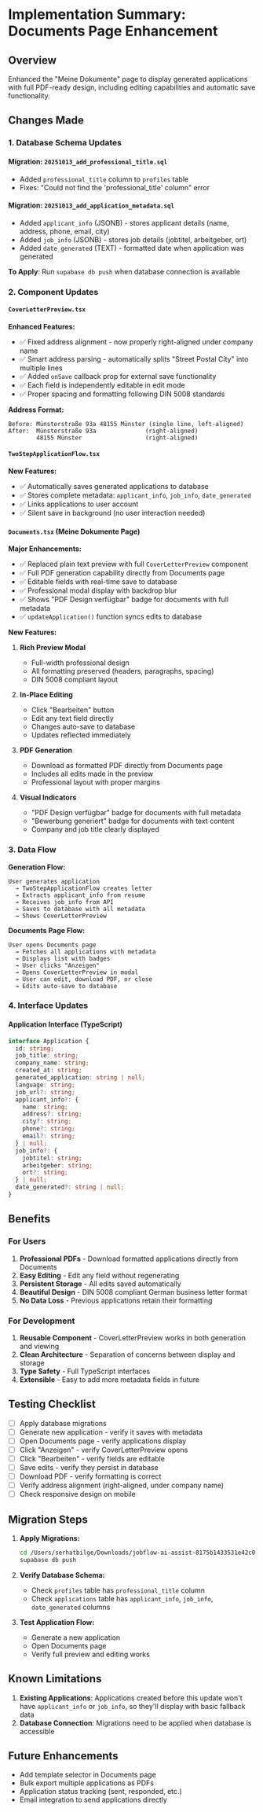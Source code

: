 # Implementation Summary: Documents Page Enhancement

## Overview
Enhanced the "Meine Dokumente" page to display generated applications with full PDF-ready design, including editing capabilities and automatic save functionality.

## Changes Made

### 1. Database Schema Updates

#### Migration: `20251013_add_professional_title.sql`
- Added `professional_title` column to `profiles` table
- Fixes: "Could not find the 'professional_title' column" error

#### Migration: `20251013_add_application_metadata.sql`
- Added `applicant_info` (JSONB) - stores applicant details (name, address, phone, email, city)
- Added `job_info` (JSONB) - stores job details (jobtitel, arbeitgeber, ort)
- Added `date_generated` (TEXT) - formatted date when application was generated

**To Apply**: Run `supabase db push` when database connection is available

### 2. Component Updates

#### `CoverLetterPreview.tsx`
**Enhanced Features:**
- ✅ Fixed address alignment - now properly right-aligned under company name
- ✅ Smart address parsing - automatically splits "Street Postal City" into multiple lines
- ✅ Added `onSave` callback prop for external save functionality
- ✅ Each field is independently editable in edit mode
- ✅ Proper spacing and formatting following DIN 5008 standards

**Address Format:**
```
Before: Münsterstraße 93a 48155 Münster (single line, left-aligned)
After:  Münsterstraße 93a              (right-aligned)
        48155 Münster                  (right-aligned)
```

#### `TwoStepApplicationFlow.tsx`
**New Features:**
- ✅ Automatically saves generated applications to database
- ✅ Stores complete metadata: `applicant_info`, `job_info`, `date_generated`
- ✅ Links applications to user account
- ✅ Silent save in background (no user interaction needed)

#### `Documents.tsx` (Meine Dokumente Page)
**Major Enhancements:**
- ✅ Replaced plain text preview with full `CoverLetterPreview` component
- ✅ Full PDF generation capability directly from Documents page
- ✅ Editable fields with real-time save to database
- ✅ Professional modal display with backdrop blur
- ✅ Shows "PDF Design verfügbar" badge for documents with full metadata
- ✅ `updateApplication()` function syncs edits to database

**New Features:**
1. **Rich Preview Modal**
   - Full-width professional design
   - All formatting preserved (headers, paragraphs, spacing)
   - DIN 5008 compliant layout
   
2. **In-Place Editing**
   - Click "Bearbeiten" button
   - Edit any text field directly
   - Changes auto-save to database
   - Updates reflected immediately

3. **PDF Generation**
   - Download as formatted PDF directly from Documents page
   - Includes all edits made in the preview
   - Professional layout with proper margins

4. **Visual Indicators**
   - "PDF Design verfügbar" badge for documents with full metadata
   - "Bewerbung generiert" badge for documents with text content
   - Company and job title clearly displayed

### 3. Data Flow

**Generation Flow:**
```
User generates application
  → TwoStepApplicationFlow creates letter
  → Extracts applicant_info from resume
  → Receives job_info from API
  → Saves to database with all metadata
  → Shows CoverLetterPreview
```

**Documents Page Flow:**
```
User opens Documents page
  → Fetches all applications with metadata
  → Displays list with badges
  → User clicks "Anzeigen"
  → Opens CoverLetterPreview in modal
  → User can edit, download PDF, or close
  → Edits auto-save to database
```

### 4. Interface Updates

#### Application Interface (TypeScript)
```typescript
interface Application {
  id: string;
  job_title: string;
  company_name: string;
  created_at: string;
  generated_application: string | null;
  language: string;
  job_url?: string;
  applicant_info?: {
    name: string;
    address?: string;
    city?: string;
    phone?: string;
    email?: string;
  } | null;
  job_info?: {
    jobtitel: string;
    arbeitgeber: string;
    ort?: string;
  } | null;
  date_generated?: string | null;
}
```

## Benefits

### For Users
1. **Professional PDFs** - Download formatted applications directly from Documents
2. **Easy Editing** - Edit any field without regenerating
3. **Persistent Storage** - All edits saved automatically
4. **Beautiful Design** - DIN 5008 compliant German business letter format
5. **No Data Loss** - Previous applications retain their formatting

### For Development
1. **Reusable Component** - CoverLetterPreview works in both generation and viewing
2. **Clean Architecture** - Separation of concerns between display and storage
3. **Type Safety** - Full TypeScript interfaces
4. **Extensible** - Easy to add more metadata fields in future

## Testing Checklist

- [ ] Apply database migrations
- [ ] Generate new application - verify it saves with metadata
- [ ] Open Documents page - verify applications display
- [ ] Click "Anzeigen" - verify CoverLetterPreview opens
- [ ] Click "Bearbeiten" - verify fields are editable
- [ ] Save edits - verify they persist in database
- [ ] Download PDF - verify formatting is correct
- [ ] Verify address alignment (right-aligned, under company name)
- [ ] Check responsive design on mobile

## Migration Steps

1. **Apply Migrations:**
   ```bash
   cd /Users/serhatbilge/Downloads/jobflow-ai-assist-8175b1433531e42c046723873873d6ea6a94b1e6
   supabase db push
   ```

2. **Verify Database Schema:**
   - Check `profiles` table has `professional_title` column
   - Check `applications` table has `applicant_info`, `job_info`, `date_generated` columns

3. **Test Application Flow:**
   - Generate a new application
   - Open Documents page
   - Verify full preview and editing works

## Known Limitations

1. **Existing Applications**: Applications created before this update won't have `applicant_info` or `job_info`, so they'll display with basic fallback data
2. **Database Connection**: Migrations need to be applied when database is accessible

## Future Enhancements

- Add template selector in Documents page
- Bulk export multiple applications as PDFs
- Application status tracking (sent, responded, etc.)
- Email integration to send applications directly

